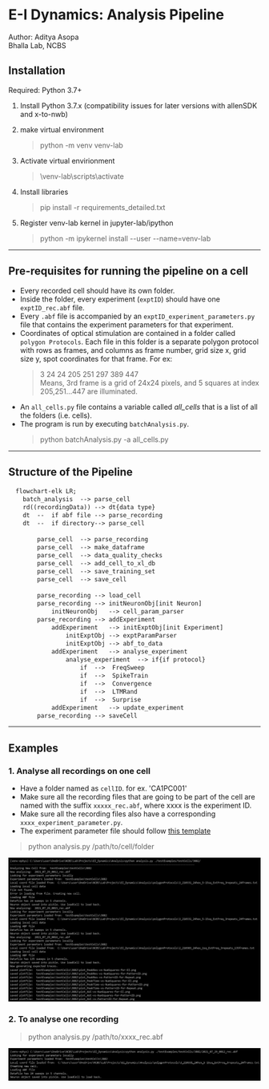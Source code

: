 # E-I Dynamics: Analysis Pipeline

Author: Aditya Asopa  
Bhalla Lab, NCBS

## Installation

Required: Python 3.7+

1. Install Python 3.7.x (compatibility issues for later versions with allenSDK and x-to-nwb)

2. make virtual environment

    > python -m venv venv-lab

3. Activate virtual envirionment

    > \venv-lab\scripts\activate

4. Install libraries

    > pip install -r requirements_detailed.txt

5. Register venv-lab kernel in jupyter-lab/ipython

    > python -m ipykernel install --user --name=venv-lab  

-------------  

## Pre-requisites for running the pipeline on a cell

+ Every recorded cell should have its own folder.
+ Inside the folder, every experiment (`exptID`) should have one `exptID_rec.abf` file.
+ Every `.abf` file is accompanied by an `exptID_experiment_parameters.py` file that contains the experiment parameters for that experiment.
+ Coordinates of optical stimulation are contained in a folder called `polygon Protocols`. Each file in this folder is a separate polygon protocol with rows as frames, and columns as frame number, grid size x, grid size y, spot coordinates for that frame. For ex:  
    > 3 24 24 205 251 297 389 447  
    Means, 3rd frame is a grid of 24x24 pixels, and 5 squares at index 205,251...447 are illuminated.
+ An `all_cells.py` file contains a variable called _all_cells_ that is a list of all the folders (i.e. cells).
+ The program is run by executing `batchAnalysis.py`.
  > python batchAnalysis.py -a all_cells.py

-------------  

## Structure of the Pipeline

```mermaid
  flowchart-elk LR;
    batch_analysis  --> parse_cell
    rd((recordingData)) --> dt{data type}
    dt  --  if abf file --> parse_recording
    dt  --  if directory--> parse_cell

        parse_cell  --> parse_recording
        parse_cell  --> make_dataframe
        parse_cell  --> data_quality_checks
        parse_cell  --> add_cell_to_xl_db
        parse_cell  --> save_training_set
        parse_cell  --> save_cell

        parse_recording --> load_cell
        parse_recording --> initNeuronObj[init Neuron]
            initNeuronObj   --> cell_param_parser
        parse_recording --> addExperiment
            addExperiment   --> initExptObj[init Experiment]
                initExptObj --> exptParamParser
                initExptObj --> abf_to_data
            addExperiment   --> analyse_experiment
                analyse_experiment  --> if{if protocol}
                    if  -->  FreqSweep  
                    if  -->  SpikeTrain 
                    if  -->  Convergence
                    if  -->  LTMRand  
                    if  -->  Surprise  
            addExperiment   --> update_experiment  
        parse_recording --> saveCell
```
-------------  

## Examples  

### 1. Analyse all recordings on one cell

+ Have a folder named as `cellID`. for ex. 'CA1PC001'
+ Make sure all the recording files that are going to be part of the cell are named with the suffix `xxxxx_rec.abf`, where xxxx is the experiment ID.
+ Make sure all the recording files also have a corresponding `xxxx_experiment_parameter.py`.
+ The experiment parameter file should follow [this template](/eidynamics/experiment_parameters_default.py)

> python analysis.py /path/to/cell/folder

![Running analysis.py on one recording file](/notes_figures/pipeline_run_cellFolder.png)

### 2. To analyse one recording

> python analysis.py /path/to/xxxx_rec.abf

![Running analysis.py on one recording file](/notes_figures/pipeline_run_abfFile.png)